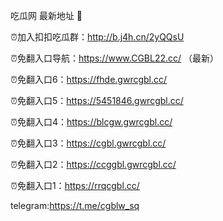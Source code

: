 吃瓜网 最新地址 👋 

⏰加入扣扣吃瓜群：http://b.j4h.cn/2yQQsU

⏰免翻入口导航：https://www.CGBL22.cc/  （最新）

⏰免翻入口6：https://fhde.gwrcgbl.cc/

⏰免翻入口5：https://5451846.gwrcgbl.cc/

⏰免翻入口4：https://blcgw.gwrcgbl.cc/

⏰免翻入口3：https://cgbl.gwrcgbl.cc/

⏰免翻入口2：https://ccggbl.gwrcgbl.cc/

⏰免翻入口1：https://rrqcgbl.cc/

telegram:https://t.me/cgblw_sq


